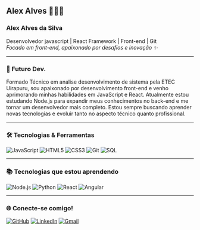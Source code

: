 ## Alex Alves 👨🏻‍💻 

### Alex Alves da Silva

Desenvolvedor javascript | React Framework | Front-end | Git  
*Focado em front-end, apaixonado por desafios e inovação ✨*

---

### 🚀 Futuro Dev. 

Formado Técnico em analise desenvolvimento de sistema pela ETEC Uirapuru, sou apaixonado por desenvolvimento front-end e venho aprimorando minhas habilidades em JavaScript e React. Atualmente estou estudando Node.js para expandir meus conhecimentos no back-end e me tornar um desenvolvedor mais completo. Estou sempre buscando aprender novas tecnologias e evoluir tanto no aspecto técnico quanto profissional.

---

### 🛠️ Tecnologias & Ferramentas

![JavaScript](https://img.shields.io/badge/JavaScript-F7DF1E?style=for-the-badge&logo=javascript&logoColor=black)
![HTML5](https://img.shields.io/badge/HTML5-E34F26?style=for-the-badge&logo=html5&logoColor=white)
![CSS3](https://img.shields.io/badge/CSS3-1572B6?style=for-the-badge&logo=css3&logoColor=white)
![Git](https://img.shields.io/badge/GIT-E44C30?style=for-the-badge&logo=git&logoColor=white)
![SQL](https://img.shields.io/badge/SQL-4479A1?style=for-the-badge&logo=mysql&logoColor=white)

---

### 📚 Tecnologias que estou aprendendo

![Node.js](https://img.shields.io/badge/Node.js-339933?style=for-the-badge&logo=nodedotjs&logoColor=white)
![Python](https://img.shields.io/badge/Python-3776AB?style=for-the-badge&logo=python&logoColor=white)
![React](https://img.shields.io/badge/React-61DAFB?style=for-the-badge&logo=react&logoColor=black)
![Angular](https://img.shields.io/badge/Angular-DD0031?style=for-the-badge&logo=angular&logoColor=white)

---

### 🌐 Conecte-se comigo!

[![GitHub](https://img.shields.io/badge/GitHub-181717?style=for-the-badge&logo=github&logoColor=white)](https://github.com/alexalves011)
[![LinkedIn](https://img.shields.io/badge/LinkedIn-0A66C2?style=for-the-badge&logo=linkedin&logoColor=white)](https://www.linkedin.com/in/alex-alves-7a4a4327a/)
[![Gmail](https://img.shields.io/badge/Gmail-EA4335?style=for-the-badge&logo=gmail&logoColor=white)](mailto:alexalves.work@gmail.com)
